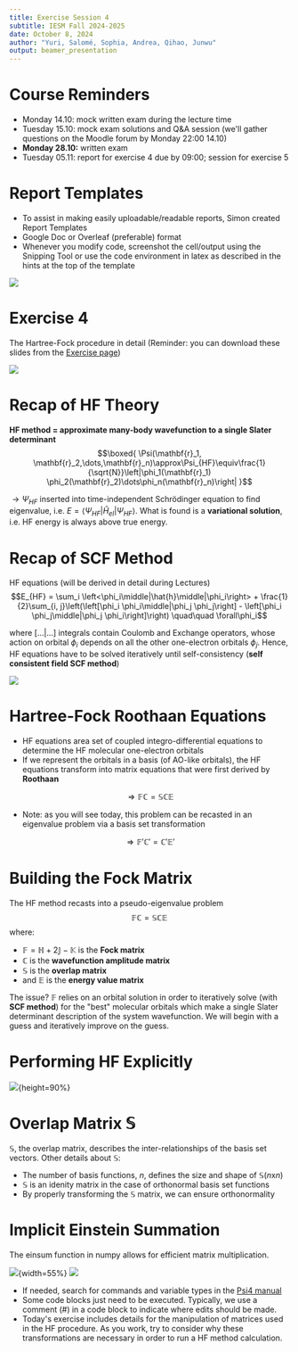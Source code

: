 ```yaml
---
title: Exercise Session 4
subtitle: IESM Fall 2024-2025 
date: October 8, 2024  
author: "Yuri, Salomé, Sophia, Andrea, Qihao, Junwu" 
output: beamer_presentation
---
```


# Course Reminders
* Monday 14.10: mock written exam during the lecture time
* Tuesday 15.10: mock exam solutions and Q&A session (we'll gather questions on the Moodle forum by Monday 22:00 14.10)
* **Monday 28.10:** written exam
* Tuesday 05.11: report for exercise 4 due by 09:00; session for exercise 5

# Report Templates 
* To assist in making easily uploadable/readable reports, Simon created Report Templates 
* Google Doc or Overleaf (preferable) format
* Whenever you modify code, screenshot the cell/output using the Snipping Tool or use the code environment in latex as described in the hints at the top of the template

![](/data/iesm/img_slides/Ex4/report_template.png) 

# Exercise 4 
The Hartree-Fock procedure in detail
(Reminder: you can download these slides from the [Exercise page](https://lcbc-epfl.github.io/iesm-public/Exercises/Ex4/IESM_Ex4b.html))

![](/data/iesm/img_slides/Ex4/ex4_goals.png) 

# Recap of HF Theory
**HF method = approximate many-body wavefunction to a single Slater determinant**
$$\boxed{ \Psi(\mathbf{r}_1, \mathbf{r}_2,\dots,\mathbf{r}_n)\approx\Psi_{HF}\equiv\frac{1}{\sqrt{N}}\left|\phi_1(\mathbf{r}_1) \phi_2(\mathbf{r}_2)\dots\phi_n(\mathbf{r}_n)\right| }$$

$\rightarrow \Psi_{HF}$ inserted into time-independent Schrödinger equation to find eigenvalue, i.e. $E = \left<\Psi_{HF}\middle|\hat{H}_{el}\middle|\Psi_{HF}\right>$. What is found is a **variational solution**, i.e. HF energy is always above true energy.

# Recap of SCF Method

HF equations (will be derived in detail during Lectures)
$$E_{HF} = \sum_i \left<\phi_i\middle|\hat{h}\middle|\phi_i\right> + \frac{1}{2}\sum_{i, j}\left(\left[\phi_i \phi_i\middle|\phi_j \phi_j\right] - \left[\phi_i \phi_j\middle|\phi_j \phi_i\right]\right) \quad\quad \forall\phi_i$$

where $\left[\dots\middle|\dots\right]$ integrals contain Coulomb and Exchange operators, whose action on orbital $\phi_i$ depends on all the other one-electron orbitals $\phi_j$. Hence, HF equations have to be solved iteratively until self-consistency (**self consistent field SCF method**)

![](/data/iesm/img_slides/Ex3/SCF_cycle.png)

# Hartree-Fock Roothaan Equations

* HF equations area set of coupled integro-differential equations to determine the HF molecular one-electron orbitals
* If we represent the orbitals in a basis (of AO-like orbitals), the HF equations transform into matrix equations that were first derived by **Roothaan**

$$\Rightarrow\mathbb{F}\mathbb{C}=\mathbb{S}\mathbb{C}\mathbb{E}$$

* Note: as you will see today, this problem can be recasted in an eigenvalue problem via a basis set transformation

$$\Rightarrow\mathbb{F}'\mathbb{C}'=\mathbb{C}'\mathbb{E}'$$

# Building the Fock Matrix
The HF method recasts into a pseudo-eigenvalue problem 
$$\mathbb{F}\mathbb{C}=\mathbb{S}\mathbb{C}\mathbb{E}$$
where: 

* $\mathbb{F} = \mathbb{H} + 2\mathbb{J} - \mathbb{K}$ is the **Fock matrix**
* $\mathbb{C}$ is the **wavefunction amplitude matrix**
* $\mathbb{S}$ is the **overlap matrix**
* and $\mathbb{E}$ is the **energy value matrix** 

The issue? $\mathbb{F}$ relies on an orbital solution in order to iteratively solve (with **SCF method**) for the "best" molecular orbitals which make a single Slater determinant description of the system wavefunction. We will begin with a guess and iteratively improve on the guess. 

# Performing HF Explicitly

![](/data/iesm/img_slides/Ex4/hf_cycle.png){height=90%}

# Overlap Matrix $\mathbb{S}$
$\mathbb{S}$, the overlap matrix, describes the inter-relationships of the basis set vectors. Other details about $\mathbb{S}$:

* The number of basis functions, $n$, defines the size and shape of $\mathbb{S}$($n$x$n$)
* $\mathbb{S}$ is an idenity matrix in the case of orthonormal basis set functions 
* By properly transforming the $\mathbb{S}$ matrix, we can ensure orthonormality 

# Implicit Einstein Summation
The einsum function in numpy allows for efficient matrix multiplication.

![](/data/iesm/img_slides/Ex4/summation.png){width=55%}
![](/data/iesm/img_slides/Ex4/einsum_examples.png)


* If needed, search for commands and variable types in the [Psi4 manual](https://psicode.org/psi4manual/master/index.html) 
* Some code blocks just need to be executed. Typically, we use a comment (#) in a code block to indicate where edits should be made. 
* Today's exercise includes details for the manipulation of matrices used in the HF procedure. As you work, try to consider why these transformations are necessary in order to run a HF method calculation. 
